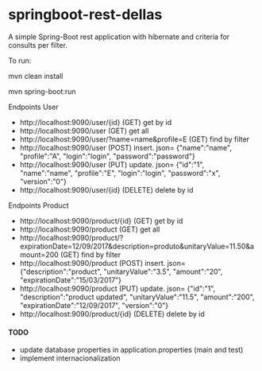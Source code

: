 # springboot-rest-dellas

A simple Spring-Boot rest application with hibernate and criteria for consults per filter.

To run: 

mvn clean install

mvn spring-boot:run

Endpoints User

* http://localhost:9090/user/{id} (GET) get by id
* http://localhost:9090/user (GET) get all
* http://localhost:9090/user/?name=name&profile=E (GET) find by filter
* http://localhost:9090/user (POST) insert. json= {"name":"name", "profile":"A", "login":"login", "password":"password"}
* http://localhost:9090/user (PUT) update. json= {"id":"1", "name":"name", "profile":"E", "login":"login", "password":"x", "version":"0"}
* http://localhost:9090/user/{id} (DELETE) delete by id

Endpoints Product

* http://localhost:9090/product/{id} (GET) get by id
* http://localhost:9090/product (GET) get all
* http://localhost:9090/product/?expirationDate=12/09/2017&description=produto&unitaryValue=11.50&amount=200 (GET) find by filter
* http://localhost:9090/product (POST) insert. json=  {"description":"product", "unitaryValue":"3.5", "amount":"20", "expirationDate":"15/03/2017"}
* http://localhost:9090/product (PUT) update. json= {"id":"1", "description":"product updated", "unitaryValue":"11.5", "amount":"200", "expirationDate":"12/09/2017", "version":"0"}
* http://localhost:9090/product/{id} (DELETE) delete by id


#### TODO
* update database properties in application.properties (main and test)
* implement internacionalization
